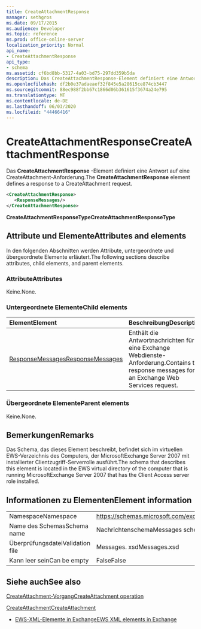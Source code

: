 ```yaml
---
title: CreateAttachmentResponse
manager: sethgros
ms.date: 09/17/2015
ms.audience: Developer
ms.topic: reference
ms.prod: office-online-server
localization_priority: Normal
api_name:
- CreateAttachmentResponse
api_type:
- schema
ms.assetid: cf6bd8bb-5317-4a03-bd75-297dd359b5da
description: Das CreateAttachmentResponse-Element definiert eine Antwort auf eine CreateAttachment-Anforderung.
ms.openlocfilehash: df2b0e37adaeaef32f845e5a28615ce874cb3447
ms.sourcegitcommit: 88ec988f2bb67c1866d06b361615f3674a24e795
ms.translationtype: MT
ms.contentlocale: de-DE
ms.lasthandoff: 06/03/2020
ms.locfileid: "44466416"
---
```

# <a name="createattachmentresponse"></a><span data-ttu-id="b65cb-103">CreateAttachmentResponse</span><span class="sxs-lookup"><span data-stu-id="b65cb-103">CreateAttachmentResponse</span></span>

<span data-ttu-id="b65cb-104">Das **CreateAttachmentResponse** -Element definiert eine Antwort auf eine CreateAttachment-Anforderung.</span><span class="sxs-lookup"><span data-stu-id="b65cb-104">The **CreateAttachmentResponse** element defines a response to a CreateAttachment request.</span></span> 
  
```xml
<CreateAttachmentResponse>
   <ResponseMessages/>
</CreateAttachmentResponse>
```

 <span data-ttu-id="b65cb-105">**CreateAttachmentResponseType**</span><span class="sxs-lookup"><span data-stu-id="b65cb-105">**CreateAttachmentResponseType**</span></span>
## <a name="attributes-and-elements"></a><span data-ttu-id="b65cb-106">Attribute und Elemente</span><span class="sxs-lookup"><span data-stu-id="b65cb-106">Attributes and elements</span></span>

<span data-ttu-id="b65cb-107">In den folgenden Abschnitten werden Attribute, untergeordnete und übergeordnete Elemente erläutert.</span><span class="sxs-lookup"><span data-stu-id="b65cb-107">The following sections describe attributes, child elements, and parent elements.</span></span>
  
### <a name="attributes"></a><span data-ttu-id="b65cb-108">Attribute</span><span class="sxs-lookup"><span data-stu-id="b65cb-108">Attributes</span></span>

<span data-ttu-id="b65cb-109">Keine.</span><span class="sxs-lookup"><span data-stu-id="b65cb-109">None.</span></span>
  
### <a name="child-elements"></a><span data-ttu-id="b65cb-110">Untergeordnete Elemente</span><span class="sxs-lookup"><span data-stu-id="b65cb-110">Child elements</span></span>

|<span data-ttu-id="b65cb-111">**Element**</span><span class="sxs-lookup"><span data-stu-id="b65cb-111">**Element**</span></span>|<span data-ttu-id="b65cb-112">**Beschreibung**</span><span class="sxs-lookup"><span data-stu-id="b65cb-112">**Description**</span></span>|
|:-----|:-----|
|[<span data-ttu-id="b65cb-113">ResponseMessages</span><span class="sxs-lookup"><span data-stu-id="b65cb-113">ResponseMessages</span></span>](responsemessages.md) <br/> |<span data-ttu-id="b65cb-114">Enthält die Antwortnachrichten für eine Exchange Webdienste-Anforderung.</span><span class="sxs-lookup"><span data-stu-id="b65cb-114">Contains the response messages for an Exchange Web Services request.</span></span>  <br/> |
   
### <a name="parent-elements"></a><span data-ttu-id="b65cb-115">Übergeordnete Elemente</span><span class="sxs-lookup"><span data-stu-id="b65cb-115">Parent elements</span></span>

<span data-ttu-id="b65cb-116">Keine.</span><span class="sxs-lookup"><span data-stu-id="b65cb-116">None.</span></span>
  
## <a name="remarks"></a><span data-ttu-id="b65cb-117">Bemerkungen</span><span class="sxs-lookup"><span data-stu-id="b65cb-117">Remarks</span></span>

<span data-ttu-id="b65cb-118">Das Schema, das dieses Element beschreibt, befindet sich im virtuellen EWS-Verzeichnis des Computers, der MicrosoftExchange Server 2007 mit installierter Clientzugriff-Serverrolle ausführt.</span><span class="sxs-lookup"><span data-stu-id="b65cb-118">The schema that describes this element is located in the EWS virtual directory of the computer that is running MicrosoftExchange Server 2007 that has the Client Access server role installed.</span></span>
  
## <a name="element-information"></a><span data-ttu-id="b65cb-119">Informationen zu Elementen</span><span class="sxs-lookup"><span data-stu-id="b65cb-119">Element information</span></span>

|||
|:-----|:-----|
|<span data-ttu-id="b65cb-120">Namespace</span><span class="sxs-lookup"><span data-stu-id="b65cb-120">Namespace</span></span>  <br/> |https://schemas.microsoft.com/exchange/services/2006/messages  <br/> |
|<span data-ttu-id="b65cb-121">Name des Schemas</span><span class="sxs-lookup"><span data-stu-id="b65cb-121">Schema name</span></span>  <br/> |<span data-ttu-id="b65cb-122">Nachrichtenschema</span><span class="sxs-lookup"><span data-stu-id="b65cb-122">Messages schema</span></span>  <br/> |
|<span data-ttu-id="b65cb-123">Überprüfungsdatei</span><span class="sxs-lookup"><span data-stu-id="b65cb-123">Validation file</span></span>  <br/> |<span data-ttu-id="b65cb-124">Messages. xsd</span><span class="sxs-lookup"><span data-stu-id="b65cb-124">Messages.xsd</span></span>  <br/> |
|<span data-ttu-id="b65cb-125">Kann leer sein</span><span class="sxs-lookup"><span data-stu-id="b65cb-125">Can be empty</span></span>  <br/> |<span data-ttu-id="b65cb-126">False</span><span class="sxs-lookup"><span data-stu-id="b65cb-126">False</span></span>  <br/> |
   
## <a name="see-also"></a><span data-ttu-id="b65cb-127">Siehe auch</span><span class="sxs-lookup"><span data-stu-id="b65cb-127">See also</span></span>



[<span data-ttu-id="b65cb-128">CreateAttachment-Vorgang</span><span class="sxs-lookup"><span data-stu-id="b65cb-128">CreateAttachment operation</span></span>](createattachment-operation.md)
  
[<span data-ttu-id="b65cb-129">CreateAttachment</span><span class="sxs-lookup"><span data-stu-id="b65cb-129">CreateAttachment</span></span>](createattachment.md)


- [<span data-ttu-id="b65cb-130">EWS-XML-Elemente in Exchange</span><span class="sxs-lookup"><span data-stu-id="b65cb-130">EWS XML elements in Exchange</span></span>](ews-xml-elements-in-exchange.md)

